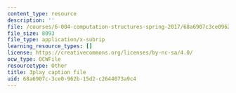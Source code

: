 ```yaml
---
content_type: resource
description: ''
file: /courses/6-004-computation-structures-spring-2017/68a6907c3ce0962b15d2c2644073a9c4_00KTZ7t_rWw.srt
file_size: 8093
file_type: application/x-subrip
learning_resource_types: []
license: https://creativecommons.org/licenses/by-nc-sa/4.0/
ocw_type: OCWFile
resourcetype: Other
title: 3play caption file
uid: 68a6907c-3ce0-962b-15d2-c2644073a9c4
---
```

